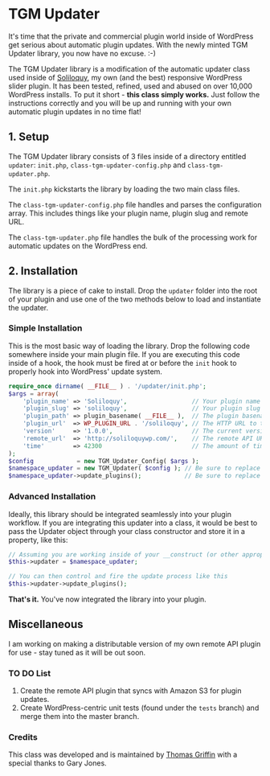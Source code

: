 TGM Updater
===========

It's time that the private and commercial plugin world inside of WordPress get serious about automatic plugin updates. With the newly minted TGM Updater library, you now have no excuse. :-)

The TGM Updater library is a modification of the automatic updater class used inside of [Soliloquy](http://soliloquywp.com/), my own (and the best) responsive WordPress slider plugin. It has been tested, refined, used and abused on over 10,000 WordPress installs. To put it short - **this class simply works.** Just follow the instructions correctly and you will be up and running with your own automatic plugin updates in no time flat!

## 1. Setup ##

The TGM Updater library consists of 3 files inside of a directory entitled `updater`: `init.php`, `class-tgm-updater-config.php` and `class-tgm-updater.php`.

The `init.php` kickstarts the library by loading the two main class files.

The `class-tgm-updater-config.php` file handles and parses the configuration array. This includes things like your plugin name, plugin slug and remote URL.

The `class-tgm-updater.php` file handles the bulk of the processing work for automatic updates on the WordPress end.

## 2. Installation ##

The library is a piece of cake to install. Drop the `updater` folder into the root of your plugin and use one of the two methods below to load and instantiate the updater.

### Simple Installation ###

This is the most basic way of loading the library. Drop the following code somewhere inside your main plugin file. If you are executing this code inside of a hook, the hook must be fired at or before the `init` hook to properly hook into WordPress' update system.

```php
require_once dirname( __FILE__ ) . '/updater/init.php';
$args = array(
    'plugin_name' => 'Soliloquy',                  // Your plugin name (e.g. "Soliloquy" or "Jetpack")
    'plugin_slug' => 'soliloquy',                  // Your plugin slug (typically the plugin folder name, e.g. "soliloquy")
    'plugin_path' => plugin_basename( __FILE__ ),  // The plugin basename (e.g. plugin_basename( __FILE__ ))
    'plugin_url'  => WP_PLUGIN_URL . '/soliloquy', // The HTTP URL to the plugin (e.g. WP_PLUGIN_URL . '/soliloquy')
    'version'     => '1.0.0',                      // The current version of your plugin
    'remote_url'  => 'http://soliloquywp.com/',    // The remote API URL that should be pinged when retrieving plugin update info
    'time'        => 42300                         // The amount of time between update checks (defaults to 12 hours)
);
$config            = new TGM_Updater_Config( $args );
$namespace_updater = new TGM_Updater( $config ); // Be sure to replace "namespace" with your own custom namespace
$namespace_updater->update_plugins();            // Be sure to replace "namespace" with your own custom namespace
```

### Advanced Installation ###

Ideally, this library should be integrated seamlessly into your plugin workflow. If you are integrating this updater into a class, it would be best to pass the Updater object through your class constructor and store it in a property, like this:

```php
// Assuming you are working inside of your __construct (or other appropriate instantiation) method, store the Updater object as a property
$this->updater = $namespace_updater;

// You can then control and fire the update process like this
$this->updater->update_plugins();
```

**That's it.** You've now integrated the library into your plugin.

## Miscellaneous ##

I am working on making a distributable version of my own remote API plugin for use - stay tuned as it will be out soon.

### TO DO List ###

1. Create the remote API plugin that syncs with Amazon S3 for plugin updates.
2. Create WordPress-centric unit tests (found under the `tests` branch) and merge them into the master branch.

### Credits ###
This class was developed and is maintained by [Thomas Griffin](http://thomasgriffinmedia.com/) with a special thanks to Gary Jones.